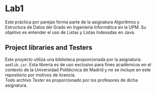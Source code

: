 Lab1
=====================================

Este práctica por parejas forma parte de la asignatura Algoritmos y Estructura de Datos del Grado en Ingeniería Informática en la UPM.
Su objetivo es entender el uso de Listas y Listas Indexadas en Java.

## Project libraries and Testers

Este proyecto utiliza una biblioteca proporcionada por la asignatura: `aedlib.jar`. Esta librería es de uso exclusivo para fines académicos en el contexto de la Universidad Politécnica de Madrid y no se incluye en este repositorio por motivos de licencia.  
Todo archivo *Tester* es proporcionado por los profesores de dicha asignatura. 
